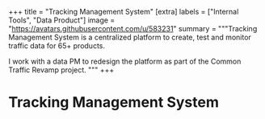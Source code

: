 +++
title = "Tracking Management System"
[extra]
labels = ["Internal Tools", "Data Product"]
image = "https://avatars.githubusercontent.com/u/583231"
summary = """Tracking Management System is a centralized platform to create, test and monitor traffic data for 65+ products.

I work with a data PM to redesign the platform as part of the Common Traffic Revamp project.
"""
+++

# Tracking Management System
